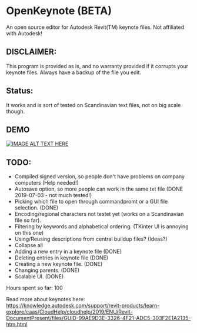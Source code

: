 # OpenKeynote (BETA)
An open source editor for Autodesk Revit(TM) keynote files.
Not affiliated with Autodesk!

## DISCLAIMER:
This program is provided as is, and no warranty provided if it corrupts
your keynote files. Always have a backup of the file you edit.

## Status:
It works and is sort of tested on Scandinavian text files, not on big scale though.

## DEMO
[![IMAGE ALT TEXT HERE](https://img.youtube.com/vi/IShaZq9zaHY/0.jpg)](https://www.youtube.com/watch?v=IShaZq9zaHY)

## TODO:
- Compiled signed version, so people don't have problems on company computers (Help needed!)
- Autosave option, so more people can work in the same txt file (DONE 2019-07-03 - not much tested!)
- Picking which file to open through commandpromt or a GUI file selection. (DONE)
- Encoding/regional characters not testet yet (works on a Scandinavian file so far).
- Filtering by keywords and alphabetical ordering. (TKinter UI is annoying on this one)
- Using/Reusing descriptions from central buildup files? (Ideas?)
- Collapse all
- Adding a new entry in a keynote file (DONE)
- Deleting entries in keynote file (DONE)
- Creating a new keynote file. (DONE)
- Changing parents. (DONE)
- Scalable UI. (DONE)

Hours spent so far: 100

Read more about keynotes here:
https://knowledge.autodesk.com/support/revit-products/learn-explore/caas/CloudHelp/cloudhelp/2019/ENU/Revit-DocumentPresent/files/GUID-99AE9D3E-3326-4F21-ADC5-303F2E1A2135-htm.html
